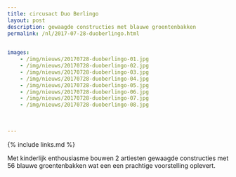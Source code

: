 ```yaml
---
title: circusact Duo Berlingo
layout: post
description: gewaagde constructies met blauwe groentenbakken
permalink: /nl/2017-07-28-duoberlingo.html

    
images: 
    - /img/nieuws/20170728-duoberlingo-01.jpg
    - /img/nieuws/20170728-duoberlingo-02.jpg
    - /img/nieuws/20170728-duoberlingo-03.jpg
    - /img/nieuws/20170728-duoberlingo-04.jpg
    - /img/nieuws/20170728-duoberlingo-05.jpg
    - /img/nieuws/20170728-duoberlingo-06.jpg
    - /img/nieuws/20170728-duoberlingo-07.jpg
    - /img/nieuws/20170728-duoberlingo-08.jpg
    
    
    
---
```


{% include links.md %}

Met kinderlijk enthousiasme bouwen 2 artiesten gewaagde constructies met 56 blauwe groentenbakken wat een een prachtige voorstelling oplevert.




